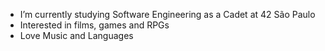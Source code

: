- I’m currently studying Software Engineering as a Cadet at 42 São Paulo
- Interested in films, games and RPGs
- Love Music and Languages
<!---
Palhunto/Palhunto is a ✨ special ✨ repository because its `README.md` (this file) appears on your GitHub profile.
You can click the Preview link to take a look at your changes.
--->
